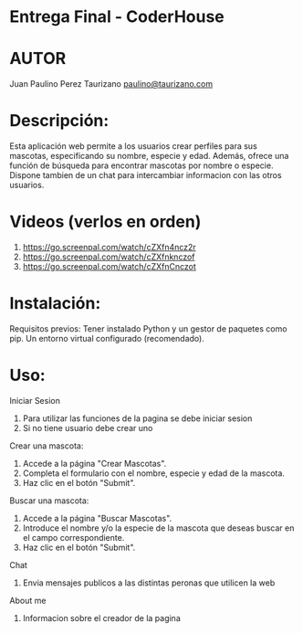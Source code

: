 # Entrega Final - CoderHouse
# AUTOR
Juan Paulino Perez Taurizano
paulino@taurizano.com 

# Descripción:

Esta aplicación web permite a los usuarios crear perfiles para sus mascotas, especificando su nombre, especie y edad. Además, ofrece una función de búsqueda para encontrar mascotas por nombre o especie. Dispone tambien de un chat para intercambiar informacion con las otros usuarios. 

# Videos (verlos en orden)
1. https://go.screenpal.com/watch/cZXfn4ncz2r
2. https://go.screenpal.com/watch/cZXfnknczof
3. https://go.screenpal.com/watch/cZXfnCnczot

# Instalación:
Requisitos previos:
Tener instalado Python y un gestor de paquetes como pip.
Un entorno virtual configurado (recomendado).

# Uso:
Iniciar Sesion 
1. Para utilizar las funciones de la pagina se debe iniciar sesion
2. Si no tiene usuario debe crear uno 

Crear una mascota:
1. Accede a la página "Crear Mascotas".
2. Completa el formulario con el nombre, especie y edad de la mascota.
3. Haz clic en el botón "Submit".

Buscar una mascota:
1. Accede a la página "Buscar Mascotas".
2. Introduce el nombre y/o la especie de la mascota que deseas buscar en el campo correspondiente.
3. Haz clic en el botón "Submit".

Chat 
1. Envia mensajes publicos a las distintas peronas que utilicen la web 

About me
1. Informacion sobre el creador de la pagina

